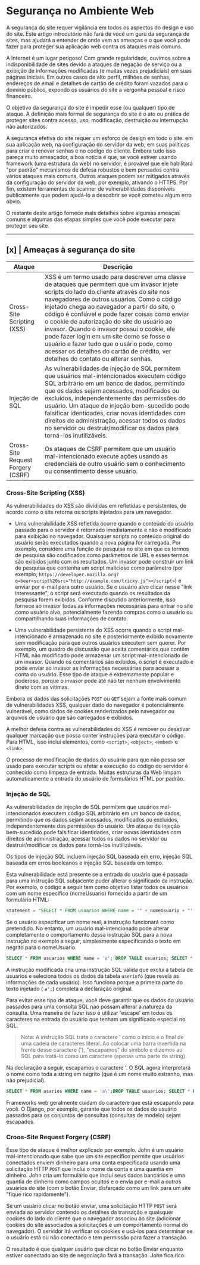 # Segurança no Ambiente Web

A segurança do site requer vigilância em todos os aspectos do design e uso do site. Este artigo introdutório não fará de você um guru da segurança de sites, mas ajudará a entender de onde vem as ameaças e o que você pode fazer para proteger sua aplicação web contra os ataques mais comuns.

A Internet é um lugar perigoso! Com grande regularidade, ouvimos sobre a indisponibilidade de sites devido a ataques de negação de serviço ou a exibição de informações modificadas (e muitas vezes prejudiciais) em suas páginas iniciais. Em outros casos de alto perfil, milhões de senhas, endereços de email e detalhes de cartão de crédito foram vazados para o domínio público, expondo os usuários do site a vergonha pessoal e risco financeiro.

O objetivo da segurança do site é impedir esse (ou qualquer) tipo de ataque. A definição mais formal de segurança do site é o ato ou prática de proteger sites contra acesso, uso, modificação, destruição ou interrupção não autorizados.

A segurança efetiva do site requer um esforço de design em todo o site: em sua aplicação web, na configuração do servidor da web, em suas políticas para criar e renovar senhas e no código do cliente. Embora tudo isso pareça muito ameaçador, a boa notícia é que, se você estiver usando framework (uma estrutura da web) no servidor, é provável que ele habilitará "por padrão" mecanismos de defesa robustos e bem pensados contra vários ataques mais comuns. Outros ataques podem ser mitigados através da configuração do servidor da web, por exemplo, ativando o HTTPS. Por fim, existem ferramentas de scanner de vulnerabilidades disponíveis publicamente que podem ajudá-lo a descobrir se você cometeu algum erro óbvio.

O restante deste artigo fornece mais detalhes sobre algumas ameaças comuns e algumas das etapas simples que você pode executar para proteger seu site.

----

## [x] | Ameaças à segurança do site

| Ataque | Descrição |
| ---- | ---- |
| Cross-Site Scripting (XSS) | XSS é um termo usado para descrever uma classe de ataques que permitem que um invasor injete scripts do lado do cliente através do site nos navegadores de outros usuários. Como o código injetado chega ao navegador a partir do site, o código é confiável e pode fazer coisas como enviar o cookie de autorização do site do usuário ao invasor. Quando o invasor possui o cookie, ele pode fazer login em um site como se fosse o usuário e fazer tudo que o usário pode, como acessar os detalhes do cartão de crédito, ver detalhes do contato ou alterar senhas. |
| Injeção de SQL | As vulnerabilidades de injeção de SQL permitem que usuários mal-intencionados executem código SQL arbitrário em um banco de dados, permitindo que os dados sejam acessados, modificados ou excluídos, independentemente das permissões do usuário. Um ataque de injeção bem-sucedido pode falsificar identidades, criar novas identidades com direitos de administração, acessar todos os dados no servidor ou destruir/modificar os dados para torná-los inutilizáveis. |
| Cross-Site Request Forgery (CSRF) | Os ataques de CSRF permitem que um usuário mal-intencionado execute ações usando as credenciais de outro usuário sem o conhecimento ou consentimento desse usuário. |

### Cross-Site Scripting (XSS)

As vulnerabilidades do XSS são divididas em refletidas e persistentes, de acordo como o site retorna os scripts injetados para um navegador.

- Uma vulnerabilidade XSS refletida ocorre quando o conteúdo do usuário passado para o servidor é retornado imediatamente e não é modificado para exibição no navegador. Quaisquer scripts no conteúdo original do usuário serão executados quando a nova página for carregada. Por exemplo, considere uma função de pesquisa no site em que os termos de pesquisa são codificados como parâmetros de URL e esses termos são exibidos junto com os resultados. Um invasor pode construir um link de pesquisa que contenha um script malicioso como parâmetro (por exemplo, `https://developer.mozilla.org?q=beer<script%20src="http://example.com/tricky.js"></script>`) e enviar por e-mail para outro usuário. Se o usuário alvo clicar nesse "link interessante", o script será executado quando os resultados da pesquisa forem exibidos. Conforme discutido anteriormente, isso fornece ao invasor todas as informações necessárias para entrar no site como usuário alvo, potencialmente fazendo compras como o usuário ou compartilhando suas informações de contato.

- Uma vulnerabilidade persistente do XSS ocorre quando o script mal-intencionado é armazenado no site e posteriormente exibido novamente sem modificação para que outros usuários executem sem querer. Por exemplo, um quadro de discussão que aceita comentários que contêm HTML não modificado pode armazenar um script mal-intencionado de um invasor. Quando os comentários são exibidos, o script é executado e pode enviar ao invasor as informações necessárias para acessar a conta do usuário. Esse tipo de ataque é extremamente popular e poderoso, porque o invasor pode até não ter nenhum envolvimento direto com as vítimas.

Embora os dados das solicitações `POST` ou `GET` sejam a fonte mais comum de vulnerabilidades XSS, qualquer dado do navegador é potencialmente vulnerável, como dados de cookies renderizados pelo navegador ou arquivos de usuário que são carregados e exibidos.

A melhor defesa contra as vulnerabilidades do XSS é remover ou desativar qualquer marcação que possa conter instruções para executar o código. Para HTML, isso inclui elementos, como `<script>`, `<object>`, `<embed>` e `<link>`.

O processo de modificação de dados do usuário para que não possa ser usado para executar scripts ou afetar a execução do código do servidor é conhecido como limpeza de entrada. Muitas estruturas da Web limpam automaticamente a entrada do usuário de formulários HTML por padrão.

### Injeção de SQL

As vulnerabilidades de injeção de SQL permitem que usuários mal-intencionados executem código SQL arbitrário em um banco de dados, permitindo que os dados sejam acessados, modificados ou excluídos, independentemente das permissões do usuário. Um ataque de injeção bem-sucedido pode falsificar identidades, criar novas identidades com direitos de administração, acessar todos os dados no servidor ou destruir/modificar os dados para torná-los inutilizáveis.

Os tipos de injeção SQL incluem injeção SQL baseada em erro, injeção SQL baseada em erros booleanos e injeção SQL baseada em tempo.

Esta vulnerabilidade está presente se a entrada do usuário que é passada para uma instrução SQL subjacente puder alterar o significado da instrução. Por exemplo, o código a seguir tem como objetivo listar todos os usuários com um nome específico (nomeUsuario) fornecido a partir de um formulário HTML:

```sql
statement = "SELECT * FROM usuarios WHERE name = '" + nomeUsuario + "';"
```

Se o usuário especificar um nome real, a instrução funcionará como pretendido. No entanto, um usuário mal-intencionado pode alterar completamente o comportamento dessa instrução SQL para a nova instrução no exemplo a seguir, simplesmente especificando o texto em negrito para o nomeUsuario.

```sql
SELECT * FROM usuarios WHERE name = 'a'; DROP TABLE usuarios; SELECT * FROM userinfo WHERE 't' = 't';
```

A instrução modificada cria uma instrução SQL válida que exclui a tabela de usuarios e seleciona todos os dados da tabela `userinfo` (que revela as informações de cada usuário). Isso funciona porque a primeira parte do texto injetado ( `a';`) completa a declaração original.

Para evitar esse tipo de ataque, você deve garantir que os dados do usuário passados para uma consulta SQL não possam alterar a natureza da consulta. Uma maneira de fazer isso é utilizar 'escape' em todos os caracteres na entrada do usuário que tenham um significado especial no SQL.

> Nota: A instrução SQL trata o caractere ' como o início e o final de uma cadeia de caracteres literal. Ao colocar uma barra invertida na frente desse caractere (\'), "escapamos" do símbolo e dizemos ao SQL para tratá-lo como um caractere (apenas uma parte da string).

Na declaração a seguir, escapamos o caractere '. O SQL agora interpretará o nome como toda a string em negrito (que é um nome muito estranho, mas não prejudicial).

```sql
SELECT * FROM usarios WHERE name = 'a\';DROP TABLE usuarios; SELECT * FROM userinfo WHERE \'t\' = \'t';
```

Frameworks web geralmente cuidam do caractere que está escapando para você. O Django, por exemplo, garante que todos os dados do usuário passados para os conjuntos de consultas (consultas de modelo) sejam escapados.

### Croos-Site Request Forgery (CSRF)

Esse tipo de ataque é melhor explicado por exemplo. John é um usuário mal-intencionado que sabe que um site específico permite que usuários conectados enviem dinheiro para uma conta especificada usando uma solicitação HTTP `POST` que inclui o nome da conta e uma quantia em dinheiro. John cria um formulário que inclui seus dados bancários e uma quantia de dinheiro como campos ocultos e o envia por e-mail a outros usuários do site (com o botão Enviar, disfarçado como um link para um site "fique rico rapidamente").

Se um usuário clicar no botão enviar, uma solicitação HTTP `POST` será enviada ao servidor contendo os detalhes da transação e quaisquer cookies do lado do cliente que o navegador associou ao site (adicionar cookies do site associados a solicitações é um comportamento normal do navegador). O servidor irá verificar os cookies e usá-los para determinar se o usuário está ou não conectado e tem permissão para fazer a transação.

O resultado é que qualquer usuário que clicar no botão Enviar enquanto estiver conectado ao site de negociação fará a transação. John fica rico.